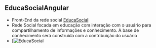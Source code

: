 
 ## EducaSocialAngular
 - Front-End da rede social [EducaSocial](https://github.com/JeanCarlos2017/RedeSocialGraceHopper)
 - Rede Social focada em educação com interação com o usuário para compartilhamento de informações e conhecimento. A base de conhecimento será construída com a contribuição do usuário
 - [![EducaSocial](https://i.imgur.com/sU8gJ2N.png)


